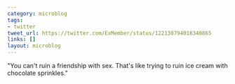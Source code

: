```yaml
---
category: microblog
tags:
- twitter
tweet_url: https://twitter.com/ExMember/status/122138794018340865
links: []
layout: microblog
---
```

"You can't ruin a friendship with sex. That's like trying to ruin ice cream with chocolate sprinkles."

